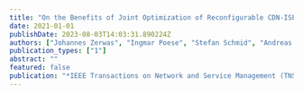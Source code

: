 ```yaml
---
title: "On the Benefits of Joint Optimization of Reconfigurable CDN-ISP Infrastructure"
date: 2021-01-01
publishDate: 2023-08-03T14:03:31.890224Z
authors: ["Johannes Zerwas", "Ingmar Poese", "Stefan Schmid", "Andreas Blenk"]
publication_types: ["1"]
abstract: ""
featured: false
publication: "*IEEE Transactions on Network and Service Management (TNSM)*"
---
```


